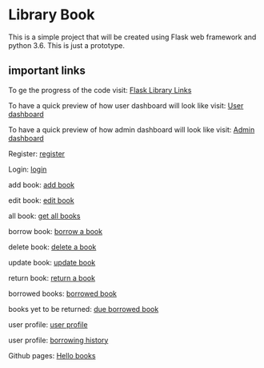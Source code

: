 # Library Book

This is a simple project that will be created using Flask web framework
and python 3.6. This is just a prototype.


## important links

To ge the progress of the code visit: [Flask Library Links](https://github.com/henrymbuguak/Hello-Books-)

To have a quick preview of how user dashboard will look like visit: [User dashboard](https://henrymbuguak.github.io/templates/dashboard/user/index.html)

To have a quick preview of how admin dashboard will look like visit: [Admin dashboard](https://henrymbuguak.github.io/templates/dashboard/admin/index.html)

Register: [register](https://henrymbuguak.github.io/templates/security/register.html)

Login: [login](https://henrymbuguak.github.io/templates/security/login.html)

add book: [add book](https://henrymbuguak.github.io/templates/dashboard/admin/index.html)

edit book: [edit book](https://henrymbuguak.github.io/templates/dashboard/admin/index.html)

all book: [get all books](https://henrymbuguak.github.io/)

borrow book: [borrow a book](https://henrymbuguak.github.io/templates/dashboard/user/book_detail.html)

delete book: [delete a book](https://henrymbuguak.github.io/templates/dashboard/admin/index.html)

update book: [update book](https://henrymbuguak.github.io/templates/dashboard/admin/edit_book.html)

return book: [return a book](https://henrymbuguak.github.io/templates/dashboard/user/return_book.html)

borrowed books: [borrowed book](https://henrymbuguak.github.io/templates/dashboard/user/borrowed_books.html)

books yet to be returned: [due borrowed book](https://henrymbuguak.github.io/templates/dashboard/user/due_borrowed_books.html)

user profile: [user profile](https://henrymbuguak.github.io/templates/dashboard/user/profile.html)

user profile: [borrowing history](https://henrymbuguak.github.io/templates/dashboard/user/history.html)

Github pages: [Hello books](https://henrymbuguak.github.io/)

